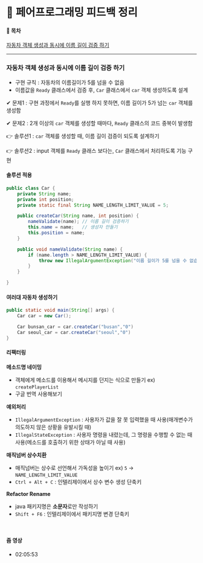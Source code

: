 🙌 페어프로그래밍 피드백 정리
===

#### 🚩 목차
[자동차 객체 생성과 동시에 이름 길이 검증 하기
](#자동차-객체-생성과-동시에-이름-길이-검증-하기
)

---

### 자동차 객체 생성과 동시에 이름 길이 검증 하기
- 구현 규칙 : 자동차의 이름길이가 5를 넘을 수 없음 
- 이름값을 `Ready` 클래스에서 검증 후, `Car` 클래스에서 `car` 객체 생성하도록 설계

✔ 문제1 : 구현 과정에서 `Ready`를 실행 하지 못하면, 이름 길이가 5가 넘는 `car` 객체를 생성함

✔ 문제2 : 2개 이상의 `car` 객체를 생성할 때마다, `Ready` 클래스의 코드 중복이 발생함 

👉 솔루션1 : `car` 객체를 생성할 때, 이름 길이 검증이 되도록 설계하기

👉 솔루션2 : input 객체를 `Ready` 클래스 보다는, `Car` 클래스에서 처리하도록 기능 구현 

#### 솔루션 적용
```java
public class Car {
    private String name;
    private int position;
    private static final String NAME_LENGTH_LIMIT_VALUE = 5;

    public createCar(String name, int position) {
        nameValidate(name); // 이름 길이 검증하기 
        this.name = name;   // 생성자 만들기
        this.position = name;
    }

    public void nameValidate(String name) {
        if (name.length > NAME_LENGTH_LIMIT_VALUE) {
            throw new IllegalArgumentException("이름 길이가 5를 넘을 수 없습니다.")
        }
    }

}
```
#### 여러대 자동차 생성하기
```java
public static void main(String[] args) {
    Car car = new Car();

    Car bunsan_car = car.createCar("busan","0")
    Car seoul_car = car.createCar("seoul","0")
}
```

#### 리팩터링 
**메소드명 네이밍**
- 객체에게 메소드를 이용해서 메시지를 던지는 식으로 만들기 ex) `createPlayerList`
- 구글 번역 사용해보기 

**예외처리**
- `IllegalArgumentException` : 사용자가 값을 잘 못 입력했을 때 사용(매개변수가 의도하지 않은 상황을 유발시킬 때) 
- `IllegalStateException` : 사용자 명령을 내렸는데, 그 명령을 수행할 수 없는 때 사용(메소드를 호출하기 위한 상태가 아닐 때 사용)

**매직넘버 상수치환** 
- 매직넘버는 상수로 선언해서 가독성을 높이기 ex) `5` -> `NAME_LENGTH_LIMIT_VALUE`
- `Ctrl + Alt + C` : 인텔리제이에서 상수 변수 생성 단축키 

**Refactor Rename**
- java 패키지명은 **소문자**로만 작성하기
- `Shift + F6` : 인텔리제이에서 패키지명 변경 단축키

<br>

#### 줌 영상
- 02:05:53